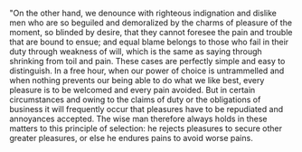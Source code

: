 "On the other hand, we denounce with righteous indignation and dislike 
men who are so beguiled and demoralized by the charms of pleasure of 
the moment, so blinded by desire, that they cannot foresee the pain and
trouble that are bound to ensue; and equal blame belongs to those who
fail in their duty through weakness of will, which is the same as
saying through shrinking from toil and pain. These cases are
perfectly simple and easy to distinguish. In a free hour, when our
power of choice is untrammelled and when nothing prevents our
being able to do what we like best, every pleasure is to be
welcomed and every pain avoided. But in certain circumstances
and owing to the claims of duty or the obligations of business
it will frequently occur that pleasures have to be repudiated
and annoyances accepted. The wise man therefore always holds
in these matters to this principle of selection: he rejects
pleasures to secure other greater pleasures, or else he
endures pains to avoid worse pains.                                        